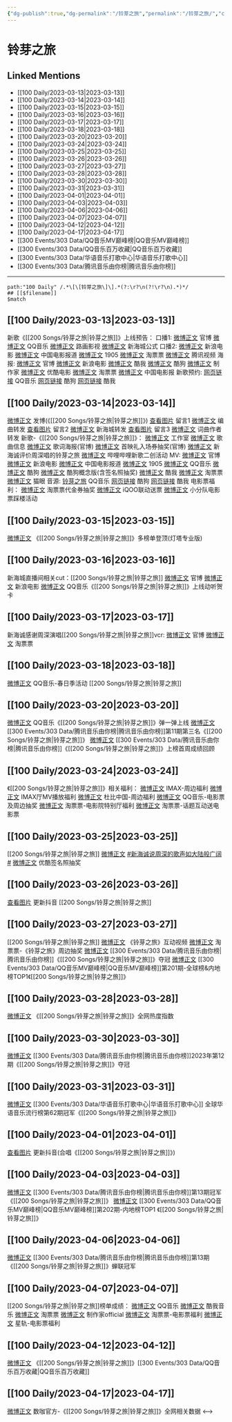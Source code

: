 ```yaml
---
{"dg-publish":true,"dg-permalink":"/铃芽之旅","permalink":"/铃芽之旅/","created":"2023-03-14T14:58:34.000+08:00","updated":"2023-04-18T15:56:33.358+08:00"}
---
```


# 铃芽之旅

## Linked Mentions
- [[100 Daily/2023-03-13\|2023-03-13]]
- [[100 Daily/2023-03-14\|2023-03-14]]
- [[100 Daily/2023-03-15\|2023-03-15]]
- [[100 Daily/2023-03-16\|2023-03-16]]
- [[100 Daily/2023-03-17\|2023-03-17]]
- [[100 Daily/2023-03-18\|2023-03-18]]
- [[100 Daily/2023-03-20\|2023-03-20]]
- [[100 Daily/2023-03-24\|2023-03-24]]
- [[100 Daily/2023-03-25\|2023-03-25]]
- [[100 Daily/2023-03-26\|2023-03-26]]
- [[100 Daily/2023-03-27\|2023-03-27]]
- [[100 Daily/2023-03-28\|2023-03-28]]
- [[100 Daily/2023-03-30\|2023-03-30]]
- [[100 Daily/2023-03-31\|2023-03-31]]
- [[100 Daily/2023-04-01\|2023-04-01]]
- [[100 Daily/2023-04-03\|2023-04-03]]
- [[100 Daily/2023-04-06\|2023-04-06]]
- [[100 Daily/2023-04-07\|2023-04-07]]
- [[100 Daily/2023-04-12\|2023-04-12]]
- [[100 Daily/2023-04-17\|2023-04-17]]
- [[300 Events/303 Data/QQ音乐MV巅峰榜\|QQ音乐MV巅峰榜]]
- [[300 Events/303 Data/QQ音乐百万收藏\|QQ音乐百万收藏]]
- [[300 Events/303 Data/华语音乐打歌中心\|华语音乐打歌中心]]
- [[300 Events/303 Data/腾讯音乐由你榜\|腾讯音乐由你榜]]


---

```expander
path:"100 Daily" /.*\[\[铃芽之旅\]\].*(?:\r?\n(?!\r?\n).*)*/
## [[$filename]]
$match
```
## [[100 Daily/2023-03-13\|2023-03-13]]
新歌《[[200 Songs/铃芽之旅\|铃芽之旅]]》上线预告：
口播1:
[微博正文](https://weibo.com/7507799664/4878769695491873) 官博
[微博正文](https://weibo.com/2169129705/4878769708336089) QQ音乐
[微博正文](https://weibo.com/5572754517/4878775608675806) 路画影视
[微博正文](https://weibo.com/7013443371/4878771997902127) 新海城公式
口播2:
[微博正文](https://weibo.com/1623886424/4878767173931490) 新浪电影
[微博正文](https://weibo.com/1261788454/4878781342549444) 中国电影报道
[微博正文](https://weibo.com/1635270132/4878781267840796) 1905
[微博正文](https://weibo.com/2095820504/4878769694706509) 淘票票
[微博正文](https://weibo.com/2591595652/4878776909435245) 腾讯视频
海报:
[微博正文](https://weibo.com/7507799664/4878772208142434) 官博
[微博正文](https://weibo.com/1623886424/4878772316668405) 新浪电影
[微博正文](https://weibo.com/1738434147/4878769704404599) 酷我
[微博正文](https://weibo.com/1665103091/4878770298685883) 酷狗
[微博正文](https://weibo.com/5576219762/4878769704406562) 制作家
[微博正文](https://weibo.com/1677960582/4878772412875015) 优酷电影
[微博正文](https://weibo.com/2095820504/4878772207616810) 淘票票
[微博正文](https://weibo.com/2304129841/4878775906996488) 中国电影报
新歌预约:
[网页链接](https://weibo.cn/sinaurl?u=https%3A%2F%2Fy.qq.com%2Fm%2Fact%2FLYZL%2Findex.html) QQ音乐
[网页链接](https://weibo.cn/sinaurl?u=https%3A%2F%2Factivity.kugou.com%2Fvo-activity%2F4b482a50-5939-11ea-bdd6-2938438cfef4%2Fdetail.html%3Fid%3D2203%26chi%3D518) 酷狗
[网页链接](https://weibo.cn/sinaurl?u=https%3A%2F%2Fh5app.kuwo.cn%2Fm%2FsongReservation%2Findex.html) 酷我
## [[100 Daily/2023-03-14\|2023-03-14]]
[微博正文](https://weibo.com/1736988591/4879132095939376) 发博(《[[200 Songs/铃芽之旅\|铃芽之旅]]》)
[查看图片](https://wx4.sinaimg.cn/large/0088n2Pggy1hbzsii3syxj30yi07ajrm.jpg) 留言1 [微博正文](https://weibo.com/6116796498/4879151292748110) 编曲转发
[查看图片](https://wx4.sinaimg.cn/large/0088n2Pggy1hbzsimffgrj30yi0ey0tj.jpg) 留言2 [微博正文](https://weibo.com/7013443371/4879139818178407) 新海城转发
[查看图片](https://wx2.sinaimg.cn/large/0088n2Pggy1hbzsiqbdrlj30yi077mxd.jpg) 留言3 [微博正文](https://weibo.com/6160822141/4879172876899126) 词曲作者转发
新歌-《[[200 Songs/铃芽之旅\|铃芽之旅]]》：
[微博正文](https://weibo.com/7478855230/4878981264048714) 工作室
[微博正文](https://weibo.com/6466290670/4878984528005867) 歌曲信息
[微博正文](https://weibo.com/7507799664/4879139637298413) 歌词海报(官博)
[微博正文](https://weibo.com/7507799664/4879144880439653) 首映礼入场券抽奖(官博)
[微博正文](https://weibo.com/2304129841/4879246545388708) 新海诚评价周深唱的铃芽之旅
[微博正文](https://weibo.com/6466290670/4879274916185555) 哔哩哔哩新歌二创活动
MV:
[微博正文](https://weibo.com/7507799664/4879132095941743) 官博
[微博正文](https://weibo.com/1623886424/4879129571230706) 新浪电影
[微博正文](https://weibo.com/1261788454/4879133391978732) 中国电影报道
[微博正文](https://weibo.com/1635270132/4879132838335342) 1905
[微博正文](https://weibo.com/2169129705/4879132095938655) QQ音乐
[微博正文](https://weibo.com/1665103091/4879132389020940) 酷狗
[微博正文](https://weibo.com/7689565545/4879268225745702) 酷狗概念版(含签名照抽奖)
[微博正文](https://weibo.com/1738434147/4879132095676670) 酷我
[微博正文](https://weibo.com/2095820504/4879131831960734) 淘票票
[微博正文](https://weibo.com/2611607127/4879132803991108) 猫眼
音源:
[铃芽之旅](https://weibo.cn/sinaurl?u=https%3A%2F%2Fi.y.qq.com%2Fv8%2Fplaysong.html%3Fsongid%3D400435407%26source%3Dyqq%26ADTAG%3Dhz_wb_sf%26channelId%3D10081987) QQ音乐
[网页链接](https://weibo.cn/sinaurl?u=https%3A%2F%2Ft1.kugou.com%2Fsong.html%3Fid%3D7Kq7Md6B9V3) 酷狗
[网页链接](https://weibo.cn/sinaurl?u=http%3A%2F%2Fm.kuwo.cn%2Fnewh5app%2Fplay_detail%2F265970254) 酷我
电影票福利：
[微博正文](https://weibo.com/2095820504/4879247300888309) 淘票票代金券抽奖
[微博正文](https://weibo.com/6378846558/4879132130020674) iQOO联动送票
[微博正文](https://weibo.com/5516625428/4879226542493496) 小分队电影票踩楼活动
## [[100 Daily/2023-03-15\|2023-03-15]]
[微博正文](https://weibo.com/6858267513/4879522417871821) 《[[200 Songs/铃芽之旅\|铃芽之旅]]》多榜单登顶(灯塔专业版)
## [[100 Daily/2023-03-16\|2023-03-16]]
新海城直播间相关cut：[[200 Songs/铃芽之旅\|铃芽之旅]]
[微博正文](https://weibo.com/7507799664/4879990405203529) 官博
[微博正文](https://weibo.com/1623886424/4879982637614929) 新浪电影
[微博正文](https://weibo.com/2169129705/4879945689993049) QQ音乐《[[200 Songs/铃芽之旅\|铃芽之旅]]》上线动听贺卡
## [[100 Daily/2023-03-17\|2023-03-17]]
新海诚感谢周深演唱[[200 Songs/铃芽之旅\|铃芽之旅]]vcr:
[微博正文](https://weibo.com/7507799664/4880292302819776) 官博
[微博正文](https://weibo.com/2095820504/4880292910991098) 淘票票
## [[100 Daily/2023-03-18\|2023-03-18]]
[微博正文](https://weibo.com/2169129705/MxP5Tev6h) QQ音乐-春日季活动 [[200 Songs/铃芽之旅\|铃芽之旅]]
## [[100 Daily/2023-03-20\|2023-03-20]]
[微博正文](https://weibo.com/2169129705/4881336613735268) QQ音乐《[[200 Songs/铃芽之旅\|铃芽之旅]]》弹一弹上线
[微博正文](https://weibo.com/6733257358/4881339147357660) [[300 Events/303 Data/腾讯音乐由你榜\|腾讯音乐由你榜]]第11期第三名《[[200 Songs/铃芽之旅\|铃芽之旅]]》
[微博正文](https://weibo.com/6733257358/4881447523715326) [[300 Events/303 Data/腾讯音乐由你榜\|腾讯音乐由你榜]]《[[200 Songs/铃芽之旅\|铃芽之旅]]》上榜首周成绩回顾
## [[100 Daily/2023-03-24\|2023-03-24]]
《[[200 Songs/铃芽之旅\|铃芽之旅]]》相关福利：
[微博正文](https://weibo.com/1776723323/4882124929239712) IMAX-周边福利
[微博正文](https://weibo.com/2974426362/4882773678228046) IMAX厅MV播放福利
[微博正文](https://weibo.com/2090570054/4882815273142646) 杜比中国-周边福利
[微博正文](https://weibo.com/2169129705/4882860111037137) QQ音乐-电影票及周边抽奖
[微博正文](https://weibo.com/2095820504/4882885758157596) 淘票票-电影院特别厅福利
[微博正文](https://weibo.com/2095820504/4882900397329512) 淘票票-话题互动送电影票
## [[100 Daily/2023-03-25\|2023-03-25]]
[[200 Songs/铃芽之旅\|铃芽之旅]]
[微博正文](https://weibo.com/1642904381/4883137773178609) [#新海诚说周深的歌声如大陆般广阔#](https://s.weibo.com/weibo?q=%23%E6%96%B0%E6%B5%B7%E8%AF%9A%E8%AF%B4%E5%91%A8%E6%B7%B1%E7%9A%84%E6%AD%8C%E5%A3%B0%E5%A6%82%E5%A4%A7%E9%99%86%E8%88%AC%E5%B9%BF%E9%98%94%23)
[微博正文](https://weibo.com/1677960582/4883142202100625) 优酷签名照抽奖
## [[100 Daily/2023-03-26\|2023-03-26]]
[查看图片](https://wx3.sinaimg.cn/large/0088n2Pggy1hcdngbjl6pj30tt1hu43e.jpg) 更新抖音 [[200 Songs/铃芽之旅\|铃芽之旅]]
## [[100 Daily/2023-03-27\|2023-03-27]]
[[200 Songs/铃芽之旅\|铃芽之旅]]
[微博正文](https://weibo.com/2095820504/MzbeW21Ne) 《铃芽之旅》互动视频
[微博正文](https://weibo.com/2095820504/MzbrXxh6F) 淘票票-《铃芽之旅》周边抽奖
[微博正文](https://weibo.com/6733257358/Mzd1W3Iel) [[300 Events/303 Data/腾讯音乐由你榜\|腾讯音乐由你榜]]《[[200 Songs/铃芽之旅\|铃芽之旅]]》夺冠
[微博正文](http://weibo.com/2169129705/Mzc884it4) [[300 Events/303 Data/QQ音乐MV巅峰榜\|QQ音乐MV巅峰榜]]第201期-全球榜&内地榜TOP1《[[200 Songs/铃芽之旅\|铃芽之旅]]》
## [[100 Daily/2023-03-28\|2023-03-28]]
[微博正文](http://weibo.com/3960037780/Mzne92Kuf) 《[[200 Songs/铃芽之旅\|铃芽之旅]]》全网热度指数
## [[100 Daily/2023-03-30\|2023-03-30]]
[微博正文](http://weibo.com/6733257358/MzFzgcWQc) [[300 Events/303 Data/腾讯音乐由你榜\|腾讯音乐由你榜]]2023年第12期《[[200 Songs/铃芽之旅\|铃芽之旅]]》夺冠
## [[100 Daily/2023-03-31\|2023-03-31]]
[微博正文](http://weibo.com/7186370005/MzNDxm98g) [[300 Events/303 Data/华语音乐打歌中心\|华语音乐打歌中心]] 全球华语音乐流行榜第62期冠军《[[200 Songs/铃芽之旅\|铃芽之旅]]》
## [[100 Daily/2023-04-01\|2023-04-01]]
[查看图片](https://wx4.sinaimg.cn/large/0088n2Pggy1hckljlilwkj30tt1hujxw.jpg) 更新抖音(合唱《[[200 Songs/铃芽之旅\|铃芽之旅]]》)
## [[100 Daily/2023-04-03\|2023-04-03]]
[微博正文](http://weibo.com/6733257358/MAgPX18zt) [[300 Events/303 Data/腾讯音乐由你榜\|腾讯音乐由你榜]]第13期冠军《[[200 Songs/铃芽之旅\|铃芽之旅]]》
[微博正文](http://weibo.com/2169129705/MAg7ciyPN) [[300 Events/303 Data/QQ音乐MV巅峰榜\|QQ音乐MV巅峰榜]]第202期-内地榜TOP1 《[[200 Songs/铃芽之旅\|铃芽之旅]]》
## [[100 Daily/2023-04-06\|2023-04-06]]
[微博正文](http://weibo.com/6733257358/MAJC5jfaZ) [[300 Events/303 Data/腾讯音乐由你榜\|腾讯音乐由你榜]]第13期《[[200 Songs/铃芽之旅\|铃芽之旅]]》蝉联冠军
## [[100 Daily/2023-04-07\|2023-04-07]]
[[200 Songs/铃芽之旅\|铃芽之旅]]榜单成绩：
[微博正文](http://weibo.com/2169129705/MATcqEnZk) QQ音乐
[微博正文](http://weibo.com/1738434147/MATczu8wV) 酷我音乐
[微博正文](http://weibo.com/2095820504/MATdptqEc) 淘票票
[微博正文](http://weibo.com/5576219762/MASpJ1zie) 制作家official
[微博正文](https://weibo.com/2095820504/MATvhfi7C) 淘票票-电影票福利
[微博正文](https://weibo.com/6466290670/MAVmiEvwY) 星轨-电影票福利
## [[100 Daily/2023-04-12\|2023-04-12]]
[微博正文](https://weibo.com/2169129705/4889675301652156) 《[[200 Songs/铃芽之旅\|铃芽之旅]]》[[300 Events/303 Data/QQ音乐百万收藏\|QQ音乐百万收藏]]
## [[100 Daily/2023-04-17\|2023-04-17]]
[微博正文](http://weibo.com/6201094566/MCqak0n0J) 数咖官方-《[[200 Songs/铃芽之旅\|铃芽之旅]]》全网相关数据
<-->